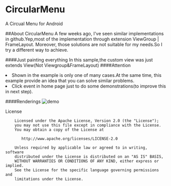 # CircularMenu
A Circual Menu for Android


##About CircularMenu
A few weeks ago, I've seen similar implementations in github.Yep,most of the implementation through extension ViewGroup | FrameLayout.
Moreover, those solutions are not suitable for my needs.So I try a different way to achieve.

####Just painting everything
In this sample,the custom view was just extends View(Not Viewgroup&FrameLayout)
####Attention
<li>Shown in the example is only one of many cases.At the same time, this example provide an idea that you can solve similar problems.

<li>Click event in home page just to do some demonstrations(to improve this in next step).

####Renderings
![demo](http://i1.tietuku.com/d315b5ea062a7d42.gif)


License
    
	
	    Licensed under the Apache License, Version 2.0 (the "License");
	    you may not use this file except in compliance with the License.
	    You may obtain a copy of the License at
	
	       http://www.apache.org/licenses/LICENSE-2.0
	
	    Unless required by applicable law or agreed to in writing, software
	    distributed under the License is distributed on an "AS IS" BASIS,
	    WITHOUT WARRANTIES OR CONDITIONS OF ANY KIND, either express or implied.
	    See the License for the specific language governing permissions and
	    limitations under the License.